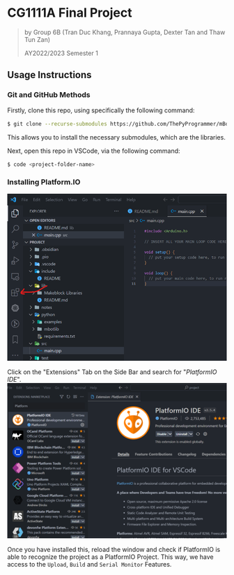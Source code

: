 # CG1111A Final Project
> by Group 6B (Tran Duc Khang, Prannaya Gupta, Dexter Tan and Thaw Tun Zan)
>
> AY2022/2023 Semester 1


## Usage Instructions
### Git and GitHub Methods
Firstly, clone this repo, using specifically the following command:
```sh
$ git clone --recurse-submodules https://github.com/ThePyProgrammer/mBotProject.git <project-folder-name>
```

This allows you to install the necessary submodules, which are the libraries.

Next, open this repo in VSCode, via the following command:

```sh
$ code <project-folder-name>
```

### Installing Platform.IO
![](img/docs/vsc-ext.png)

Click on the "Extensions" Tab on the Side Bar and search for "*PlatformIO IDE*".
![](img/docs/platform.png)

Once you have installed this, reload the window and check if PlatformIO is able to recognize the project as a PlatformIO Project. This way, we have access to the `Upload`, `Build` and `Serial Monitor` Features.




